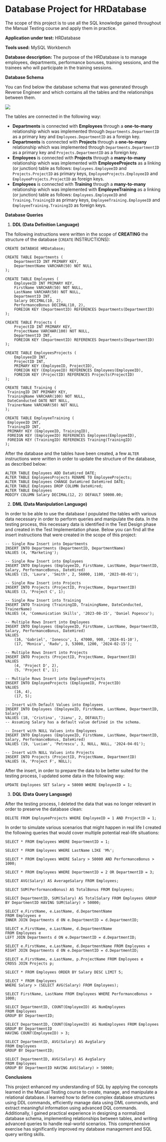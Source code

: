 Database Project for HRDatabase
===============================

The scope of this project is to use all the SQL knowledge gained throughout the Manual Testing course and apply them in practice.

**Application under test:** HRDatabase

**Tools used:** MySQL Workbench

**Database description:** The purpose of the HRDatabase is to manage employees, departments, performance bonuses, training sessions, and the trainees who will participate in the training sessions.

 **Database Schema**
  

You can find below the database schema that was generated through Reverse Engineer and which contains all the tables and the relationships between them.

[<img src="reverseengineer.png">](https://github.com/harkonenn-git/Proiect-final-IT-Factory/blob/main/reverseengineer.png)

The tables are connected in the following way:

*   **Departments** is connected with **Employees** through a **one-to-many** relationship which was implemented through `Departments.DepartmentID` as a primary key and `Employees.DepartmentID` as a foreign key.
*   **Departments** is connected with **Projects** through a **one-to-many** relationship which was implemented through `Departments.DepartmentID` as a primary key and `Projects.DepartmentID` as a foreign key.
*   **Employees** is connected with **Projects** through a **many-to-many** relationship which was implemented with **EmployeeProjects** as a linking (or junction) table as follows: `Employees.EmployeeID` and `Projects.ProjectID` as primary keys, `EmployeeProjects.EmployeeID` and `EmployeeProjects.ProjectID` as foreign keys.
*   **Employees** is connected with **Training** through a **many-to-many** relationship which was implemented with **EmployeeTraining** as a linking (or junction) table as follows: `Employees.EmployeeID` and `Training.TrainingID` as primary keys, `EmployeeTraining.EmployeeID` and `EmployeeTraining.TrainingID` as foreign keys.

  
**Database Queries**
  

1.  **DDL (Data Definition Language)**

The following instructions were written in the scope of **CREATING** the structure of the database (`CREATE` INSTRUCTIONS):

    
    CREATE DATABASE HRDatabase;
    
    CREATE TABLE Departments (
        DepartmentID INT PRIMARY KEY,
        DepartmentName VARCHAR(50) NOT NULL
    );
    
    CREATE TABLE Employees (
        EmployeeID INT PRIMARY KEY,
        FirstName VARCHAR(50) NOT NULL,
        LastName VARCHAR(50) NOT NULL,
        DepartmentID INT,
        Salary DECIMAL(10, 2),
        PerformanceBonus DECIMAL(10, 2),
        FOREIGN KEY (DepartmentID) REFERENCES Departments(DepartmentID)
    );
    
    CREATE TABLE Projects (
        ProjectID INT PRIMARY KEY,
        ProjectName VARCHAR(100) NOT NULL,
        DepartmentID INT,
        FOREIGN KEY (DepartmentID) REFERENCES Departments(DepartmentID)
    );
    
    CREATE TABLE EmployeesProjects (
        EmployeeID INT,
        ProjectID INT,
        PRIMARY KEY (EmployeeID, ProjectID),
        FOREIGN KEY (EmployeeID) REFERENCES Employees(EmployeeID),
        FOREIGN KEY (ProjectID) REFERENCES Projects(ProjectID)
    );
    
    CREATE TABLE Training (
     TrainingID INT PRIMARY KEY,
     TrainingName VARCHAR(100) NOT NULL,
     DateConducted DATE NOT NULL,
     TrainerName VARCHAR(50) NOT NULL 
    );
    
    CREATE TABLE EmployeeTraining (
     EmployeeID INT,
     TrainingID INT,
     PRIMARY KEY (EmployeeID, TrainingID),
     FOREIGN KEY (EmployeeID) REFERENCES Employees(EmployeeID),
     FOREIGN KEY (TrainingID) REFERENCES Training(TrainingID) 
    );
                

After the database and the tables have been created, a few `ALTER` instructions were written in order to update the structure of the database, as described below:

    
    ALTER TABLE Employees ADD DataHired DATE;
    ALTER TABLE EmployeesProjects RENAME TO EmployeeProjects;
    ALTER TABLE Employees CHANGE DataHired DateHired DATE;
    ALTER TABLE Employees DROP COLUMN DateHired;
    ALTER TABLE Employees
    MODIFY COLUMN Salary DECIMAL(12, 2) DEFAULT 50000.00;
                

2.  **DML (Data Manipulation Language)**

In order to be able to use the database I populated the tables with various data necessary in order to perform queries and manipulate the data. In the testing process, this necessary data is identified in the Test Design phase and created in the Test Implementation phase. Below you can find all the insert instructions that were created in the scope of this project:

    
    -- Single Row Insert into Departments
    INSERT INTO Departments (DepartmentID, DepartmentName)
    VALUES (4, 'Marketing');
    
    -- Single Row Insert into Employees
    INSERT INTO Employees (EmployeeID, FirstName, LastName, DepartmentID, Salary, PerformanceBonus, DateHired)
    VALUES (15, 'Laura', 'Smith', 2, 56000, 1100, '2023-08-01');
    
    -- Single Row Insert into Projects
    INSERT INTO Projects (ProjectID, ProjectName, DepartmentID)
    VALUES (3, 'Project C', 1);
    
    -- Single Row Insert into Training
    INSERT INTO Training (TrainingID, TrainingName, DateConducted, TrainerName)
    VALUES (4, 'Communication Skills', '2023-08-15', 'Daniel Popescu');
    
    -- Multiple Rows Insert into Employees
    INSERT INTO Employees (EmployeeID, FirstName, LastName, DepartmentID, Salary, PerformanceBonus, DateHired)
    VALUES
        (16, 'Gabriel', 'Ionescu', 1, 47000, 900, '2024-01-10'),
        (17, 'Monica', 'Radu', 3, 53000, 1200, '2024-02-15');
    
    -- Multiple Rows Insert into Projects
    INSERT INTO Projects (ProjectID, ProjectName, DepartmentID)
    VALUES
        (4, 'Project D', 2),
        (5, 'Project E', 1);
    
    -- Multiple Rows Insert into EmployeeProjects
    INSERT INTO EmployeeProjects (EmployeeID, ProjectID)
    VALUES
        (16, 4),
        (17, 5);
    
    -- Insert with Default Values into Employees
    INSERT INTO Employees (EmployeeID, FirstName, LastName, DepartmentID, Salary)
    VALUES (18, 'Cristina', 'Jianu', 2, DEFAULT);
    -- Assuming Salary has a default value defined in the schema.
    
    -- Insert with NULL Values into Employees
    INSERT INTO Employees (EmployeeID, FirstName, LastName, DepartmentID, Salary, PerformanceBonus, DateHired)
    VALUES (19, 'Lucian', 'Petrescu', 3, NULL, NULL, '2024-04-01');
    
    -- Insert with NULL Values into Projects
    INSERT INTO Projects (ProjectID, ProjectName, DepartmentID)
    VALUES (6, 'Project F', NULL);
                

After the insert, in order to prepare the data to be better suited for the testing process, I updated some data in the following way:

    
    UPDATE Employees SET Salary = 58000 WHERE EmployeeID = 1;
                

3.  **DQL (Data Query Language)**

After the testing process, I deleted the data that was no longer relevant in order to preserve the database clean:

    
    DELETE FROM EmployeeProjects WHERE EmployeeID = 1 AND ProjectID = 1;
                

In order to simulate various scenarios that might happen in real life I created the following queries that would cover multiple potential real-life situations:

    
    SELECT * FROM Employees WHERE DepartmentID = 1;
    
    SELECT * FROM Employees WHERE LastName LIKE 'M%';
    
    SELECT * FROM Employees WHERE Salary > 50000 AND PerformanceBonus > 1000;
    
    SELECT * FROM Employees WHERE DepartmentID = 2 OR DepartmentID = 3;
    
    SELECT AVG(Salary) AS AverageSalary FROM Employees;
    
    SELECT SUM(PerformanceBonus) AS TotalBonus FROM Employees;
    
    SELECT DepartmentID, SUM(Salary) AS TotalSalary FROM Employees GROUP BY DepartmentID HAVING SUM(Salary) > 50000;
    
    SELECT e.FirstName, e.LastName, d.DepartmentName
    FROM Employees e 
    INNER JOIN Departments d ON e.DepartmentID = d.DepartmentID;
    
    SELECT e.FirstName, e.LastName, d.DepartmentName
    FROM Employees e
    LEFT JOIN Departments d ON e.DepartmentID = d.DepartmentID;
    
    SELECT e.FirstName, e.LastName, d.DepartmentName FROM Employees e RIGHT JOIN Departments d ON e.DepartmentID = d.DepartmentID;
    
    SELECT e.FirstName, e.LastName, p.ProjectName FROM Employees e
    CROSS JOIN Projects p;
    
    SELECT * FROM Employees ORDER BY Salary DESC LIMIT 5;
    
    SELECT * FROM Employees
    WHERE Salary > (SELECT AVG(Salary) FROM Employees);
    
    SELECT FirstName, LastName FROM Employees WHERE PerformanceBonus > 1000;
    
    SELECT DepartmentID, COUNT(EmployeeID) AS NumEmployees
    FROM Employees
    GROUP BY DepartmentID;
    
    SELECT DepartmentID, COUNT(EmployeeID) AS NumEmployees FROM Employees
    GROUP BY DepartmentID
    HAVING COUNT(EmployeeID) > 3;
    
    SELECT DepartmentID, AVG(Salary) AS AvgSalary
    FROM Employees
    GROUP BY DepartmentID;
    
    SELECT DepartmentID, AVG(Salary) AS AvgSalary
    FROM Employees
    GROUP BY DepartmentID HAVING AVG(Salary) > 50000;
                

  **Conclusions**

This project enhanced my understanding of SQL by applying the concepts learned in the Manual Testing course to create, manage, and manipulate a relational database. I learned how to define complex database structures using DDL commands, efficiently manage data using DML commands, and extract meaningful information using advanced DQL commands. Additionally, I gained practical experience in designing a normalized database schema, implementing relationships between tables, and writing advanced queries to handle real-world scenarios. This comprehensive exercise has significantly improved my database management and SQL query writing skills.
